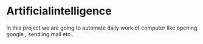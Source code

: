 # Artificialintelligence
In this project we are going to automate daily work of computer like opening google , sendiing mail etc..
